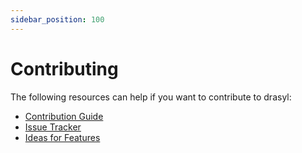 ```yaml
---
sidebar_position: 100
---
```

# Contributing

The following resources can help if you want to contribute to drasyl:

* [Contribution Guide](https://github.com/drasyl-overlay/drasyl/blob/master/CONTRIBUTING.md)
* [Issue Tracker](https://github.com/drasyl-overlay/drasyl/issues)
* [Ideas for Features](https://github.com/orgs/drasyl-overlay/projects/1)
